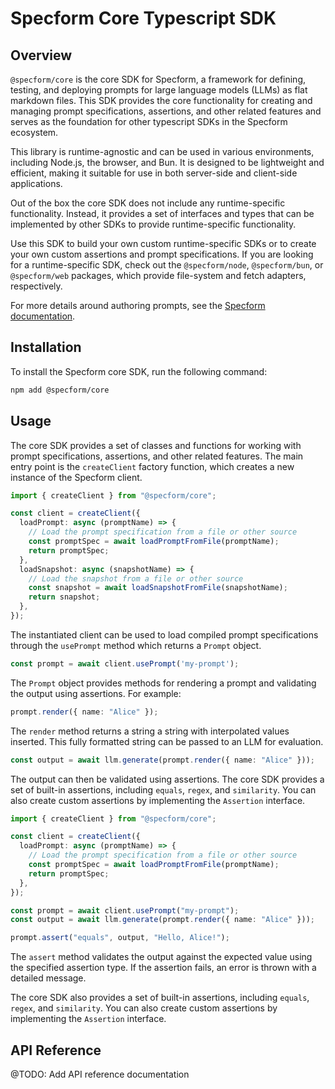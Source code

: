 # Specform Core Typescript SDK

## Overview

`@specform/core` is the core SDK for Specform, a framework for defining, testing, and deploying prompts for large language models (LLMs) as flat markdown files. This SDK provides the core functionality for creating and managing prompt specifications, assertions, and other related features and serves as the foundation for other typescript SDKs in the Specform ecosystem.

This library is runtime-agnostic and can be used in various environments, including Node.js, the browser, and Bun. It is designed to be lightweight and efficient, making it suitable for use in both server-side and client-side applications.

Out of the box the core SDK does not include any runtime-specific functionality. Instead, it provides a set of interfaces and types that can be implemented by other SDKs to provide runtime-specific functionality.

Use this SDK to build your own custom runtime-specific SDKs or to create your own custom assertions and prompt specifications. If you are looking for a runtime-specific SDK, check out the `@specform/node`, `@specform/bun`, or `@specform/web` packages, which provide file-system and fetch adapters, respectively.

For more details around authoring prompts, see the [Specform documentation](https://github.com/specform/specform).

## Installation

To install the Specform core SDK, run the following command:

```bash
npm add @specform/core
```

## Usage

The core SDK provides a set of classes and functions for working with prompt specifications, assertions, and other related features. The main entry point is the `createClient` factory function, which creates a new instance of the Specform client.

```typescript
import { createClient } from "@specform/core";

const client = createClient({
  loadPrompt: async (promptName) => {
    // Load the prompt specification from a file or other source
    const promptSpec = await loadPromptFromFile(promptName);
    return promptSpec;
  },
  loadSnapshot: async (snapshotName) => {
    // Load the snapshot from a file or other source
    const snapshot = await loadSnapshotFromFile(snapshotName);
    return snapshot;
  },
});
```

The instantiated client can be used to load compiled prompt specifications through the `usePrompt` method which returns a `Prompt` object.

```typescript
const prompt = await client.usePrompt('my-prompt');
```

The `Prompt` object provides methods for rendering a prompt and validating the output using assertions. For example:

```typescript
prompt.render({ name: "Alice" });
```

The `render` method returns a string a string with interpolated values inserted. This fully formatted string can be passed to an LLM for evaluation.

```typescript
const output = await llm.generate(prompt.render({ name: "Alice" }));
```

The output can then be validated using assertions. The core SDK provides a set of built-in assertions, including `equals`, `regex`, and `similarity`. You can also create custom assertions by implementing the `Assertion` interface.

```typescript
import { createClient } from "@specform/core";

const client = createClient({
  loadPrompt: async (promptName) => {
    // Load the prompt specification from a file or other source
    const promptSpec = await loadPromptFromFile(promptName);
    return promptSpec;
  },
});

const prompt = await client.usePrompt("my-prompt");
const output = await llm.generate(prompt.render({ name: "Alice" }));

prompt.assert("equals", output, "Hello, Alice!");
```

The `assert` method validates the output against the expected value using the specified assertion type. If the assertion fails, an error is thrown with a detailed message.

The core SDK also provides a set of built-in assertions, including `equals`, `regex`, and `similarity`. You can also create custom assertions by implementing the `Assertion` interface.

## API Reference

@TODO: Add API reference documentation
